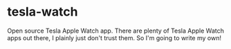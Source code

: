 # tesla-watch

Open source Tesla Apple Watch app. There are plenty of Tesla Apple Watch apps out there, I plainly just don't trust them. So I'm going to write my own!